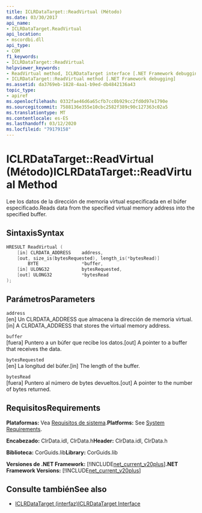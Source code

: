 ```yaml
---
title: ICLRDataTarget::ReadVirtual (Método)
ms.date: 03/30/2017
api_name:
- ICLRDataTarget.ReadVirtual
api_location:
- mscordbi.dll
api_type:
- COM
f1_keywords:
- ICLRDataTarget::ReadVirtual
helpviewer_keywords:
- ReadVirtual method, ICLRDataTarget interface [.NET Framework debugging]
- ICLRDataTarget::ReadVirtual method [.NET Framework debugging]
ms.assetid: da3769eb-1828-4aa1-b9ed-db4842136a43
topic_type:
- apiref
ms.openlocfilehash: 0332fae46d6a65cfb7cc0b929cc2fd0d97e1790e
ms.sourcegitcommit: 7588136e355e10cbc2582f389c90c127363c02a5
ms.translationtype: MT
ms.contentlocale: es-ES
ms.lasthandoff: 03/12/2020
ms.locfileid: "79179158"
---
```

# <a name="iclrdatatargetreadvirtual-method"></a><span data-ttu-id="5233d-102">ICLRDataTarget::ReadVirtual (Método)</span><span class="sxs-lookup"><span data-stu-id="5233d-102">ICLRDataTarget::ReadVirtual Method</span></span>
<span data-ttu-id="5233d-103">Lee los datos de la dirección de memoria virtual especificada en el búfer especificado.</span><span class="sxs-lookup"><span data-stu-id="5233d-103">Reads data from the specified virtual memory address into the specified buffer.</span></span>  
  
## <a name="syntax"></a><span data-ttu-id="5233d-104">Sintaxis</span><span class="sxs-lookup"><span data-stu-id="5233d-104">Syntax</span></span>  
  
```cpp  
HRESULT ReadVirtual (  
    [in] CLRDATA_ADDRESS    address,  
    [out, size_is(bytesRequested), length_is(*bytesRead)]
        BYTE                *buffer,  
    [in] ULONG32            bytesRequested,  
    [out] ULONG32           *bytesRead  
);  
```  
  
## <a name="parameters"></a><span data-ttu-id="5233d-105">Parámetros</span><span class="sxs-lookup"><span data-stu-id="5233d-105">Parameters</span></span>  
 `address`  
 <span data-ttu-id="5233d-106">[en] Un CLRDATA_ADDRESS que almacena la dirección de memoria virtual.</span><span class="sxs-lookup"><span data-stu-id="5233d-106">[in] A CLRDATA_ADDRESS that stores the virtual memory address.</span></span>  
  
 `buffer`  
 <span data-ttu-id="5233d-107">[fuera] Puntero a un búfer que recibe los datos.</span><span class="sxs-lookup"><span data-stu-id="5233d-107">[out] A pointer to a buffer that receives the data.</span></span>  
  
 `bytesRequested`  
 <span data-ttu-id="5233d-108">[en] La longitud del búfer.</span><span class="sxs-lookup"><span data-stu-id="5233d-108">[in] The length of the buffer.</span></span>  
  
 `bytesRead`  
 <span data-ttu-id="5233d-109">[fuera] Puntero al número de bytes devueltos.</span><span class="sxs-lookup"><span data-stu-id="5233d-109">[out] A pointer to the number of bytes returned.</span></span>  
  
## <a name="requirements"></a><span data-ttu-id="5233d-110">Requisitos</span><span class="sxs-lookup"><span data-stu-id="5233d-110">Requirements</span></span>  
 <span data-ttu-id="5233d-111">**Plataformas:** Vea [Requisitos de sistema](../../../../docs/framework/get-started/system-requirements.md).</span><span class="sxs-lookup"><span data-stu-id="5233d-111">**Platforms:** See [System Requirements](../../../../docs/framework/get-started/system-requirements.md).</span></span>  
  
 <span data-ttu-id="5233d-112">**Encabezado:** ClrData.idl, ClrData.h</span><span class="sxs-lookup"><span data-stu-id="5233d-112">**Header:** ClrData.idl, ClrData.h</span></span>  
  
 <span data-ttu-id="5233d-113">**Biblioteca:** CorGuids.lib</span><span class="sxs-lookup"><span data-stu-id="5233d-113">**Library:** CorGuids.lib</span></span>  
  
 <span data-ttu-id="5233d-114">**Versiones de .NET Framework:** [!INCLUDE[net_current_v20plus](../../../../includes/net-current-v20plus-md.md)]</span><span class="sxs-lookup"><span data-stu-id="5233d-114">**.NET Framework Versions:** [!INCLUDE[net_current_v20plus](../../../../includes/net-current-v20plus-md.md)]</span></span>  
  
## <a name="see-also"></a><span data-ttu-id="5233d-115">Consulte también</span><span class="sxs-lookup"><span data-stu-id="5233d-115">See also</span></span>

- [<span data-ttu-id="5233d-116">ICLRDataTarget (interfaz)</span><span class="sxs-lookup"><span data-stu-id="5233d-116">ICLRDataTarget Interface</span></span>](iclrdatatarget-interface.md)
